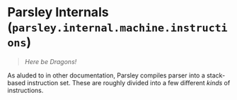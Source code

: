 # Parsley Internals (`parsley.internal.machine.instructions`)

> _Here be Dragons!_

As aluded to in other documentation, Parsley compiles parser into a stack-based
instruction set. These are roughly divided into a few different _kinds_ of
instructions.
